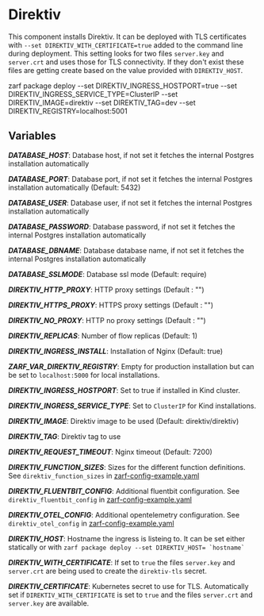 # Direktiv

This component installs Direktiv. It can be deployed with TLS certificates with `--set DIREKTIV_WITH_CERTIFICATE=true` added to the command line during deployment. This setting looks for two files `server.key` and `server.crt` and uses those for TLS connectivity. If they don't exist these files are getting create based on the value provided with `DIREKTIV_HOST`.

zarf package deploy --set DIREKTIV_INGRESS_HOSTPORT=true --set DIREKTIV_INGRESS_SERVICE_TYPE=ClusterIP --set DIREKTIV_IMAGE=direktiv --set DIREKTIV_TAG=dev  --set DIREKTIV_REGISTRY=localhost:5001

## Variables

***DATABASE_HOST***: Database host, if not set it fetches the internal Postgres installation automatically 

***DATABASE_PORT***: Database port, if not set it fetches the internal Postgres installation automatically (Default: 5432)

***DATABASE_USER***: Database user, if not set it fetches the internal Postgres installation automatically 

***DATABASE_PASSWORD***: Database password, if not set it fetches the internal Postgres installation automatically 

***DATABASE_DBNAME***: Database database name, if not set it fetches the internal Postgres installation automatically 

***DATABASE_SSLMODE***: Database ssl mode (Default: require)

***DIREKTIV_HTTP_PROXY***: HTTP proxy settings (Default : "")

***DIREKTIV_HTTPS_PROXY***: HTTPS proxy settings (Default : "")

***DIREKTIV_NO_PROXY***: HTTP no proxy settings (Default : "")

***DIREKTIV_REPLICAS***: Number of flow replicas (Default: 1)

***DIREKTIV_INGRESS_INSTALL***: Installation of Nginx (Default: true)

***ZARF_VAR_DIREKTIV_REGISTRY***: Empty for production installation but can be set to `localhost:5000` for local installations.

***DIREKTIV_INGRESS_HOSTPORT***: Set to true if installed in Kind cluster.

***DIREKTIV_INGRESS_SERVICE_TYPE***: Set to `ClusterIP` for Kind installations.

***DIREKTIV_IMAGE***: Direktiv image to be used (Default: direktiv/direktiv)

***DIREKTIV_TAG***: Direktiv tag to use

***DIREKTIV_REQUEST_TIMEOUT***: Nginx timeout (Default: 7200)

***DIREKTIV_FUNCTION_SIZES***: Sizes for the different function definitions. See `direktiv_function_sizes` in [zarf-config-example.yaml](zarf-config-example.yaml)

***DIREKTIV_FLUENTBIT_CONFIG***: Additional fluentbit configuration. See `direktiv_fluentbit_config` in [zarf-config-example.yaml](zarf-config-example.yaml)

***DIREKTIV_OTEL_CONFIG***: Additional opentelemetry configuration. See `direktiv_otel_config` in [zarf-config-example.yaml](zarf-config-example.yaml)

***DIREKTIV_HOST***: Hostname the ingress is listeing to. It can be set either statically or with ``zarf package deploy --set DIREKTIV_HOST= `hostname` ``

***DIREKTIV_WITH_CERTIFICATE***: If set to `true` the files `server.key` and `server.crt` are being used to create the `direktiv-tls` secret.

***DIREKTIV_CERTIFICATE***: Kubernetes secret to use for TLS. Automatically set if `DIREKTIV_WITH_CERTIFICATE` is set to `true` and the files `server.crt` and `server.key` are available.